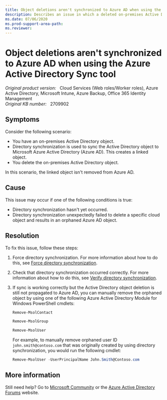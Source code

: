 ```yaml
---
title: Object deletions aren't synchronized to Azure AD when using the Azure Active Directory Sync tool
description: Describes an issue in which a deleted on-premises Active Directory object isn't removed from Azure AD when directory synchronization is used in Office 365, Azure, or Microsoft Intune.
ms.date: 07/06/2020
ms.prod-support-area-path: 
ms.reviewer: 
---
```

# Object deletions aren't synchronized to Azure AD when using the Azure Active Directory Sync tool

_Original product version:_ &nbsp; Cloud Services (Web roles/Worker roles), Azure Active Directory, Microsoft Intune, Azure Backup, Office 365 Identity Management  
_Original KB number:_ &nbsp; 2709902

## Symptoms

Consider the following scenario:

- You have an on-premises Active Directory object.
- Directory synchronization is used to sync the Active Directory object to Microsoft Azure Active Directory (Azure AD). This creates a linked object.
- You delete the on-premises Active Directory object.

In this scenario, the linked object isn't removed from Azure AD.

## Cause

This issue may occur if one of the following conditions is true:

- Directory synchronization hasn't yet occurred.
- Directory synchronization unexpectedly failed to delete a specific cloud object and results in an orphaned Azure AD object.

## Resolution

To fix this issue, follow these steps:

1. Force directory synchronization. For more information about how to do this, see [Force directory synchronization](https://technet.microsoft.com/library/jj151771.aspx#bkmk_synchronizedirectories).
2. Check that directory synchronization occurred correctly. For more information about how to do this, see [Verify directory synchronization](https://technet.microsoft.com/library/jj151797.aspx).
3. If sync is working correctly but the Active Directory object deletion is still not propagated to Azure AD, you can manually remove the orphaned object by using one of the following Azure Active Directory Module for Windows PowerShell cmdlets:

    ```powershell
    Remove-MsolContact
    ```

    ```powershell
    Remove-MsolGroup
    ```

    ```powershell
    Remove-MsolUser
    ```

    For example, to manually remove orphaned user ID `john.smith@contoso.com` that was originally created by using directory synchronization, you would run the following cmdlet:

     ```powershell
     Remove-MsolUser -UserPrincipalName John.Smith@Contoso.com
     ```

## More information

Still need help? Go to [Microsoft Community](https://answers.microsoft.com/) or the [Azure Active Directory Forums](https://social.msdn.microsoft.com/Forums/en-US/home?forum=windowsazuread) website.
